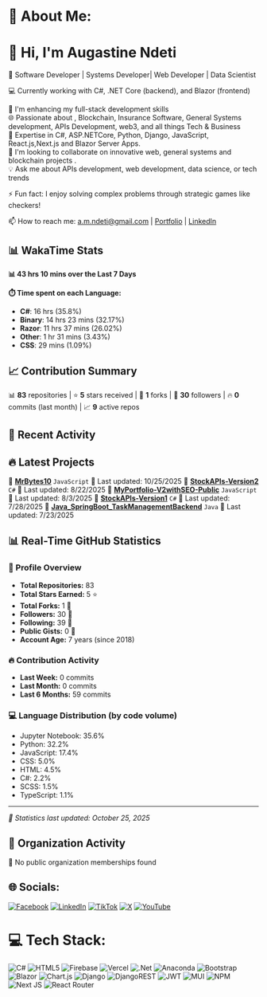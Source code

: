 # 💫 About Me:
# 👋 Hi, I'm Augastine Ndeti

🚀 Software Developer | Systems Developer| Web Developer | Data Scientist

💻 Currently working with C#, .NET Core (backend), and Blazor (frontend)

🔭 I'm enhancing my full-stack development skills <br>
🌐 Passionate about , Blockchain, Insurance Software, General Systems development, APIs Development, web3, and all things Tech & Business  <br>
🌱 Expertise in C#, ASP.NETCore, Python, Django, JavaScript, React.js,Next.js and Blazor Server Apps. <br>
👯 I'm looking to collaborate on innovative web, general systems and blockchain projects .<br>
💡 Ask me about APIs development, web development, data science, or tech trends <br>

⚡ Fun fact: I enjoy solving complex problems through strategic games like checkers!

📫 How to reach me: a.m.ndeti@gmail.com | [Portfolio](https://mulutx.co.ke) | [LinkedIn](https://www.linkedin.com/in/augastine-ndeti-290230175)
<!-- Add this new section to your README.md file -->

<!-- Add this new section to your README.md file -->

## 📊 WakaTime Stats
<!-- WAKATIME_STATS:START -->
**📊 43 hrs 10 mins over the Last 7 Days**

**⏱️ Time spent on each Language:**
- **C#**: 16 hrs (35.8%)
- **Binary**: 14 hrs 23 mins (32.17%)
- **Razor**: 11 hrs 37 mins (26.02%)
- **Other**: 1 hr 31 mins (3.43%)
- **CSS**: 29 mins (1.09%)
<!-- WAKATIME_STATS:END -->

## 📈 Contribution Summary
<!-- CONTRIBUTION_SUMMARY:START -->
📊 **83** repositories | ⭐ **5** stars received | 🍴 **1** forks | 👥 **30** followers | 🔥 **0** commits (last month) | 📈 **9** active repos
<!-- CONTRIBUTION_SUMMARY:END -->

## 🚀 Recent Activity
<!-- GITHUB_ACTIVITY:START -->

<!-- GITHUB_ACTIVITY:END -->

## 🔥 Latest Projects
<!-- LATEST_PROJECTS:START -->
🚀 **[MrBytes10](https://github.com/MrBytes10/MrBytes10)** `JavaScript` 
   📅 Last updated: 10/25/2025
🚀 **[StockAPIs-Version2](https://github.com/MrBytes10/StockAPIs-Version2)** `C#` 
   📅 Last updated: 8/22/2025
🚀 **[MyPortfolio-V2withSEO-Public](https://github.com/MrBytes10/MyPortfolio-V2withSEO-Public)** `JavaScript` 
   📅 Last updated: 8/3/2025
🚀 **[StockAPIs-Version1](https://github.com/MrBytes10/StockAPIs-Version1)** `C#` 
   📅 Last updated: 7/28/2025
🚀 **[Java_SpringBoot_TaskManagementBackend](https://github.com/MrBytes10/Java_SpringBoot_TaskManagementBackend)** `Java` 
   📅 Last updated: 7/23/2025
<!-- LATEST_PROJECTS:END -->

<!-- REALTIME_STATS:START -->

## 📊 Real-Time GitHub Statistics
### 🎯 Profile Overview
- **Total Repositories:** 83
- **Total Stars Earned:** 5 ⭐
- **Total Forks:** 1 🍴
- **Followers:** 30 👥
- **Following:** 39 👥
- **Public Gists:** 0 📝
- **Account Age:** 7 years (since 2018)
### 🔥 Contribution Activity
- **Last Week:** 0 commits
- **Last Month:** 0 commits
- **Last 6 Months:** 59 commits
### 💻 Language Distribution (by code volume)
- Jupyter Notebook: 35.6%
- Python: 32.2%
- JavaScript: 17.4%
- CSS: 5.0%
- HTML: 4.5%
- C#: 2.2%
- SCSS: 1.5%
- TypeScript: 1.1%
---
*📅 Statistics last updated: October 25, 2025*
<!-- REALTIME_STATS:END -->

## 🏢 Organization Activity
<!-- ORG_ACTIVITY:START -->
🏢 No public organization memberships found
<!-- ORG_ACTIVITY:END -->

## 🌐 Socials:
[![Facebook](https://img.shields.io/badge/Facebook-%231877F2.svg?logo=Facebook&logoColor=white)](https://facebook.com/mulu-tx) [![LinkedIn](https://img.shields.io/badge/LinkedIn-%230077B5.svg?logo=linkedin&logoColor=white)](https://linkedin.com/in/augastine-ndeti-290230175) [![TikTok](https://img.shields.io/badge/TikTok-%23000000.svg?logo=TikTok&logoColor=white)](https://tiktok.com/@mulu_tx) [![X](https://img.shields.io/badge/X-black.svg?logo=X&logoColor=white)](https://x.com/mulu_tx) [![YouTube](https://img.shields.io/badge/YouTube-%23FF0000.svg?logo=YouTube&logoColor=white)](https://youtube.com/@mulu_tx)

# 💻 Tech Stack:
![C#](https://img.shields.io/badge/c%23-%23239120.svg?style=for-the-badge&logo=csharp&logoColor=white) ![HTML5](https://img.shields.io/badge/html5-%23E34F26.svg?style=for-the-badge&logo=html5&logoColor=white) ![Firebase](https://img.shields.io/badge/firebase-%23039BE5.svg?style=for-the-badge&logo=firebase) ![Vercel](https://img.shields.io/badge/vercel-%23000000.svg?style=for-the-badge&logo=vercel&logoColor=white) ![.Net](https://img.shields.io/badge/.NET-5C2D91?style=for-the-badge&logo=.net&logoColor=white) ![Anaconda](https://img.shields.io/badge/Anaconda-%2344A833.svg?style=for-the-badge&logo=anaconda&logoColor=white) ![Bootstrap](https://img.shields.io/badge/bootstrap-%238511FA.svg?style=for-the-badge&logo=bootstrap&logoColor=white) ![Blazor](https://img.shields.io/badge/blazor-%235C2D91.svg?style=for-the-badge&logo=blazor&logoColor=white) ![Chart.js](https://img.shields.io/badge/chart.js-F5788D.svg?style=for-the-badge&logo=chart.js&logoColor=white) ![Django](https://img.shields.io/badge/django-%23092E20.svg?style=for-the-badge&logo=django&logoColor=white) ![DjangoREST](https://img.shields.io/badge/DJANGO-REST-ff1709?style=for-the-badge&logo=django&logoColor=white&color=ff1709&labelColor=gray) ![JWT](https://img.shields.io/badge/JWT-black?style=for-the-badge&logo=JSON%20web%20tokens) ![MUI](https://img.shields.io/badge/MUI-%230081CB.svg?style=for-the-badge&logo=mui&logoColor=white) ![NPM](https://img.shields.io/badge/NPM-%23CB3837.svg?style=for-the-badge&logo=npm&logoColor=white) ![Next JS](https://img.shields.io/badge/Next-black?style=for-the-badge&logo=next.js&logoColor=white) ![React Router](https://img.shields.io/badge/React_Router-CA4245?style=for-the-badge&logo=react-router&logoColor=white)
